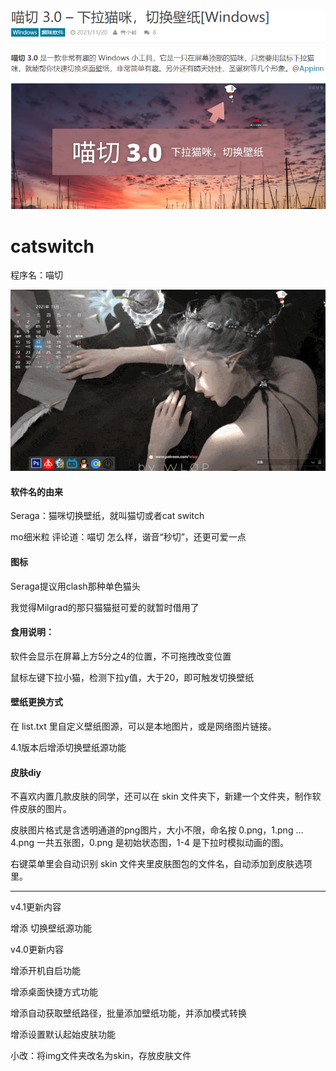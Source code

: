 [![](appinn.png)](https://www.appinn.com/cat-switch/)

# catswitch

程序名：喵切 

![演示](%E6%BC%94%E7%A4%BA.gif)

#### 软件名的由来

Seraga：猫咪切换壁纸，就叫猫切或者cat switch

mo细米粒 评论道：喵切 怎么样，谐音“秒切”，还更可爱一点



#### 图标

Seraga提议用clash那种单色猫头

我觉得Milgrad的那只猫猫挺可爱的就暂时借用了


#### 食用说明：

软件会显示在屏幕上方5分之4的位置，不可拖拽改变位置

鼠标左键下拉小猫，检测下拉y值，大于20，即可触发切换壁纸


#### 壁纸更换方式

在 list.txt 里自定义壁纸图源，可以是本地图片，或是网络图片链接。

4.1版本后增添切换壁纸源功能

#### 皮肤diy

不喜欢内置几款皮肤的同学，还可以在 skin 文件夹下，新建一个文件夹，制作软件皮肤的图片。

皮肤图片格式是含透明通道的png图片，大小不限，命名按 0.png，1.png … 4.png 一共五张图，0.png 是初始状态图，1-4 是下拉时模拟动画的图。

右键菜单里会自动识别 skin 文件夹里皮肤图包的文件名，自动添加到皮肤选项里。

---

v4.1更新内容

增添 切换壁纸源功能

v4.0更新内容

增添开机自启功能

增添桌面快捷方式功能

增添自动获取壁纸路径，批量添加壁纸功能，并添加模式转换

增添设置默认起始皮肤功能

小改：将img文件夹改名为skin，存放皮肤文件